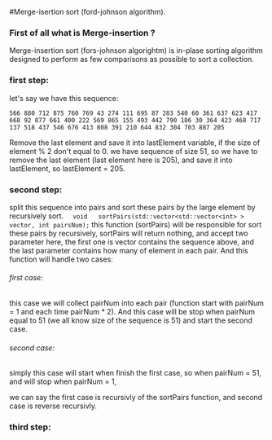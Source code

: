#Merge-isertion sort (ford-johnson algorithm).
### First of all what is Merge-insertion ?
Merge-insertion sort (fors-johnson algorightm) is in-plase sorting algorithm designed to perform as few comparisons as possible to sort a collection.

### first step:
let's say we have this sequence: 
    
    566 880 712 875 760 769 43 274 111 695 87 283 540 60 361 637 623 417 668 92 877 661 400 222 569 865 155 493 442 790 186 30 364 423 468 717 137 518 437 546 676 413 808 391 210 644 832 304 703 887 205

Remove the last element and save it into lastElement variable, if the size of element % 2 don't equal to 0. we have sequence of size 51, so we have to remove the last element (last element here is 205), and save it into lastElement, so lastElement = 205.

### second step: 
split this sequence into pairs and sort these pairs by the large element by recursively sort.
```   void   sortPairs(std::vector<std::vector<int> > vector, int pairsNum); ```
this function (sortPairs) will be responsible for sort these pairs by recursively, sortPairs will return nothing, and accept two parameter here, the first one is vector contains the sequence above, and the last parameter contains how many of element in each pair. And this function will handle two cases: 
###### first case:
this case we will collect pairNum into each pair (function start with pairNum = 1 and each time pairNum * 2).
And this case will be stop when pairNum equal to 51 (we all know size of the sequence is 51) and start the second case.
###### second case:
simply this case will start when finish the first case, so when pairNum = 51, and will stop when pairNum = 1,

we can say the first case is recursivly of the sortPairs function, and second case is reverse recursivly.

### third step: 

